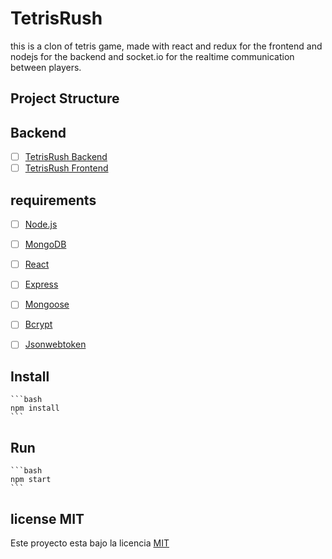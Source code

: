 # TetrisRush
this is a clon of tetris game, made with react and redux for the frontend and nodejs for the backend and socket.io for the realtime communication between players.

## Project Structure

## Backend
- [ ] [TetrisRush Backend]()
- [ ] [TetrisRush Frontend]()

## requirements
- [ ] [Node.js](https://nodejs.org/en/)
- [ ] [MongoDB](https://www.mongodb.com/)
- [ ] [React](https://reactjs.org/)
- [ ] [Express](https://expressjs.com/)
- [ ] [Mongoose](https://mongoosejs.com/)
- [ ] [Bcrypt](https://www.npmjs.com/package/bcrypt)
- [ ] [Jsonwebtoken](https://www.npmjs.com/package/jsonwebtoken)


## Install
    
    ```bash
    npm install
    ```
## Run

    ```bash
    npm start
    ```
## license MIT
Este proyecto esta bajo la licencia [MIT](https://opensource.org/licenses/MIT)
